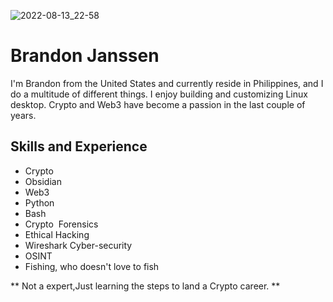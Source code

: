 ![2022-08-13_22-58](https://user-images.githubusercontent.com/66816413/189488872-917b9f34-01bc-4b61-886d-c3d5339b6075.png)


# Brandon Janssen
I'm Brandon from the United States and currently reside in Philippines, and I do a multitude of different things. I enjoy building and customizing Linux desktop. Crypto and Web3 have become a passion in the last couple of years.
## Skills and Experience
-  Crypto
- Obsidian
-  Web3
-  Python
-  Bash 
-  Crypto  Forensics  
-  Ethical Hacking  
-  Wireshark Cyber-security    
-  OSINT
-  Fishing, who doesn't love to fish
  
** Not a expert,Just learning the steps to land a Crypto career. **





